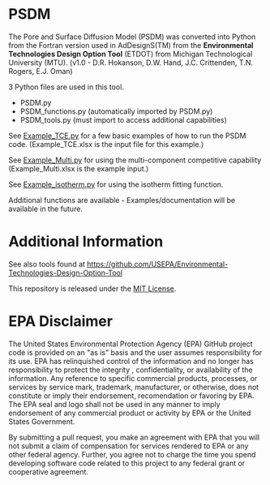 # PSDM

The Pore and Surface Diffusion Model (PSDM) was converted into Python from the Fortran version used in AdDesignS(TM) from the **Environmental Technologies Design Option Tool** (ETDOT) from Michigan Technological University (MTU). (v1.0 - D.R. Hokanson, D.W. Hand, J.C. Crittenden, T.N. Rogers, E.J. Oman)

3 Python files are used in this tool.

* PSDM.py
* PSDM_functions.py (automatically imported by PSDM.py)
* PSDM_tools.py (must import to access additional capabilities)

See [Example_TCE.py](Example_TCE.py) for a few basic examples of how to run the PSDM code. (Example_TCE.xlsx is the input file for this example.)

See [Example_Multi.py](Example_Multi.py) for using the multi-component competitive capability (Example_Multi.xlsx is the example input.)

See [Example_isotherm.py](Example_isotherm.py) for using the isotherm fitting function.

Additional functions are available - Examples/documentation will be available in the future.




# Additional Information
See also tools found at https://github.com/USEPA/Environmental-Technologies-Design-Option-Tool

This repository is released under the [MIT License](../LICENSE.md).

EPA Disclaimer
==============
The United States Environmental Protection Agency (EPA) GitHub project code is provided on an "as is" basis and the user assumes responsibility for its use. EPA has relinquished control of the information and no longer has responsibility to protect the integrity , confidentiality, or availability of the information. Any reference to specific commercial products, processes, or services by service mark, trademark, manufacturer, or otherwise, does not constitute or imply their endorsement, recomendation or favoring by EPA. The EPA seal and logo shall not be used in any manner to imply endorsement of any commercial product or activity by EPA or the United States Government.

By submitting a pull request, you make an agreement with EPA that you will not submit a claim of compensation for services rendered to EPA or any other federal agency. Further, you agree not to charge the time you spend developing software code related to this project to any federal grant or cooperative agreement.